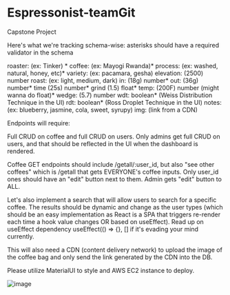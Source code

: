 # Espressonist-teamGit
Capstone Project

Here's what we're tracking schema-wise:
asterisks should have a required validator in the schema

roaster: (ex: Tinker) *
coffee: (ex: Mayogi Rwanda)*
process: (ex: washed, natural, honey, etc)*
variety: (ex: pacamara, gesha)
elevation: (2500) number
roast: (ex: light, medium, dark) 
in: (18g) number*
out: (36g) number*
time (25s) number*
grind (1.5) float*
temp: (200F) number (might wanna do float)*
wedge: (5.7) number
wdt: boolean* (Weiss Distribution Technique in the UI)
rdt: boolean* (Ross Droplet Technique in the UI)
notes: (ex: blueberry, jasmine, cola, sweet, syrupy)
img: (link from a CDN)

Endpoints will require:

Full CRUD on coffee and full CRUD on users. Only admins get full CRUD on users, and that should be reflected in the UI when the dashboard is rendered.

Coffee GET endpoints should include /getall/:user_id, but also "see other coffees" which is /getall that gets EVERYONE's coffee inputs. Only user_id ones should have an "edit" button next to them. Admin gets "edit" button to ALL.

Let's also implement a search that will allow users to search for a specific coffee. The results should be dynamic and change as the user types (which should be an easy implementation as React is a SPA that triggers re-render each time a hook value changes OR based on useEffect). Read up on useEffect dependency useEffect(() => {}, [] if it's evading your mind currently.

This will also need a CDN (content delivery network) to upload the image of the coffee bag and only send the link generated by the CDN into the DB.

Please utilize MaterialUI to style and AWS EC2 instance to deploy.

![image](https://github.com/Haseeb-Moheb/Espressonist-Capstone-Project/assets/118638791/15a03d7b-000e-447f-bec4-d0a0aa086b0e)

